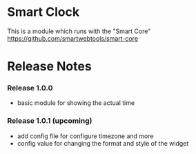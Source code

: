 # Smart Clock
This is a module which runs with the "Smart Core" https://github.com/smartwebtools/smart-core
# Release Notes
### Release 1.0.0
- basic module for showing the actual time
### Release 1.0.1 (upcoming)
- add config file for configure timezone and more
- config value for changing the format and style of the widget